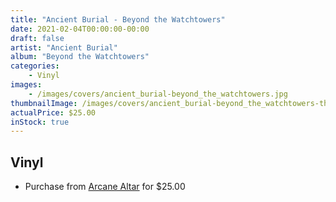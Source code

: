 ```yaml
---
title: "Ancient Burial - Beyond the Watchtowers"
date: 2021-02-04T00:00:00-00:00
draft: false
artist: "Ancient Burial"
album: "Beyond the Watchtowers"
categories:
    - Vinyl
images:
    - /images/covers/ancient_burial-beyond_the_watchtowers.jpg
thumbnailImage: /images/covers/ancient_burial-beyond_the_watchtowers-thumb.jpg
actualPrice: $25.00
inStock: true
---
```


## Vinyl
* Purchase from [Arcane Altar](https://arcanealtar.bigcartel.com/product/ancient-burial-beyond-the-watchtowers-12-lp) for $25.00
